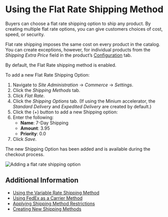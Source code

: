 # Using the Flat Rate Shipping Method

Buyers can choose a flat rate shipping option to ship any product. By creating multiple flat rate options, you can give customers choices of cost, speed, or security.

Flat rate shipping imposes the same cost on every product in the catalog. You can create exceptions, however, for individual products from the _Shipping Extra Price_ field in the product’s [Configuration](https://help.liferay.com/hc/articles/360017870032-Configuration-#shipping) tab.

By default, the Flat Rate shipping method is enabled.

To add a new Flat Rate Shipping Option:

1. Navigate to _Site Administration_ → _Commerce_ → _Settings_.
1. Click the _Shipping Methods_ tab.
1. Click _Flat Rate_.
1. Click the _Shipping Options_ tab. (If using the Minium accelerator, the _Standard Delivery_ and _Expedited Delivery_ are created by default.)
1. Click the (+) button to add a new Shipping option:
1. Enter the following:
    * **Name**: 7-Day Shipping
    * **Amount**: 3.95
    * **Priority**: 0.0
1. Click _Save_.

The new Shipping Option has been added and is available during the checkout process.

   ![Adding a flat rate shipping option](./images/01.png)

## Additional Information

* [Using the Variable Rate Shipping Method]()
* [Using FedEx as a Carrier Method](../using-fedex-as-a-carrier-method/README.md)
* [Applying Shipping Method Restrictions](../applying-shipping-method-restrictions/README.md)
* [Creating New Shipping Methods](https://help.liferay.com/hc/en-us/articles/360020751831)
